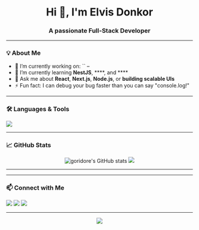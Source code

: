 <h1 align="center">Hi 👋, I'm Elvis Donkor</h1>
<h3 align="center">A passionate Full-Stack Developer</h3>

---

### 💡 About Me
- 🔭 I’m currently working on: `` – 
- 🌱 I’m currently learning **NestJS**, ****, and ****
- 💬 Ask me about **React**, **Next.js**, **Node.js**, or **building scalable UIs**
- ⚡ Fun fact: I can debug your bug faster than you can say "console.log!"

---

### 🛠️ Languages & Tools
<p align="left">
  <img src="https://skillicons.dev/icons?i=react,nextjs,nodejs,js,ts,html,css,tailwind,git,github,vscode,mongodb,firebase" />
</p>

---

### 📈 GitHub Stats
<p align="center">
  <img src="https://github-readme-stats.vercel.app/api?username=goridore&show_icons=true&theme=radical" alt="goridore's GitHub stats" />
  <img src="https://github-readme-streak-stats.herokuapp.com/?user=goridore&theme=radical" />
</p>

---


---

### 📫 Connect with Me
<p>
  <a href="https://linkedin.com/in/elvis-donkor" target="_blank"><img src="https://img.shields.io/badge/-LinkedIn-blue?style=flat&logo=linkedin"></a>
  <a href="mailto:theodelvis@gmail.com"><img src="https://img.shields.io/badge/-Email-black?style=flat&logo=gmail"></a>
  <a href="https://ted-folio.vercel.app"><img src="https://img.shields.io/badge/-Portfolio-000?style=flat&logo=vercel"></a>
</p>

---

<p align="center">
  <img src="https://quotes-github-readme.vercel.app/api?type=horizontal&theme=radical" />
</p>
